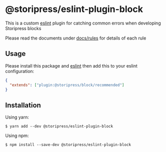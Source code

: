 @storipress/eslint-plugin-block
===============================

This is a custom [eslint](https://eslint.org) plugin for catching common errors when developing Storipress blocks

Please read the documents under [docs/rules](./docs/rules) for details of each rule

Usage
-----

Please install this package and [eslint](https://eslint.org) then add this to your eslint configuration:

```json
{
  "extends": ["plugin:@storipress/block/recommended"]
}
```

Installation
------------

Using yarn:

```shell
$ yarn add --dev @storipress/eslint-plugin-block
```

Using npm:

```shell
$ npm install --save-dev @storipress/eslint-plugin-block
```
